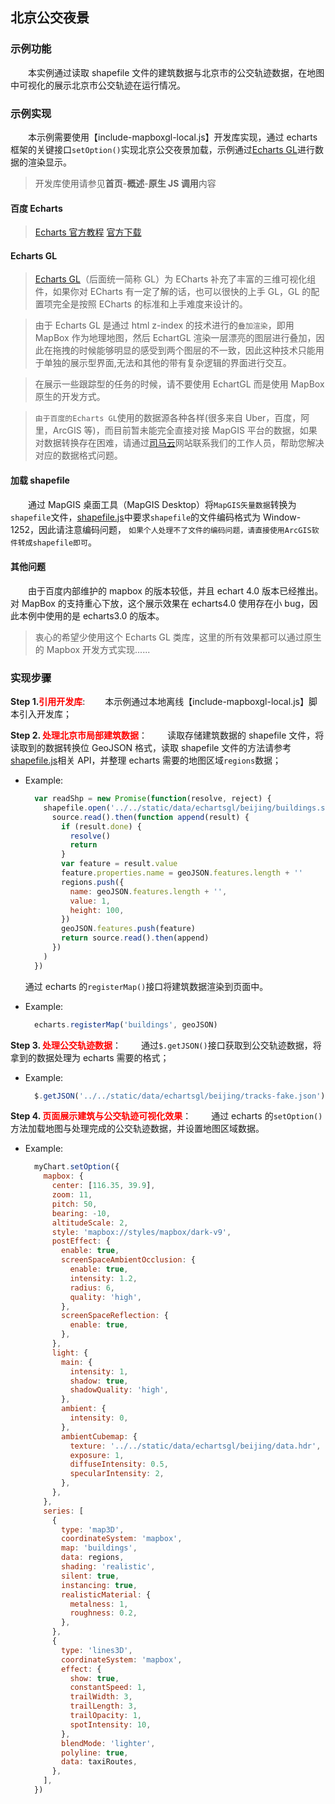 ## 北京公交夜景

### 示例功能

&ensp;&ensp;&ensp;&ensp;本实例通过读取 shapefile 文件的建筑数据与北京市的公交轨迹数据，在地图中可视化的展示北京市公交轨迹在运行情况。

### 示例实现

&ensp;&ensp;&ensp;&ensp;本示例需要使用【include-mapboxgl-local.js】开发库实现，通过 echarts 框架的关键接口`setOption()`实现北京公交夜景加载，示例通过<a target="_blank" href="https://echarts.apache.org/zh/tutorial.html#%E4%BD%BF%E7%94%A8%20ECharts%20GL%20%E5%AE%9E%E7%8E%B0%E5%9F%BA%E7%A1%80%E7%9A%84%E4%B8%89%E7%BB%B4%E5%8F%AF%E8%A7%86%E5%8C%96">Echarts GL</a>进行数据的渲染显示。

> 开发库使用请参见**首页**-**概述**-**原生 JS 调用**内容

#### 百度 Echarts

> <a target="_blank" href="http://echarts.baidu.com/api.html#echarts">Echarts 官方教程</a> <a href="http://echarts.baidu.com/download.html" target="_blank">官方下载</a>

#### Echarts GL

> <a target="_blank" href="https://echarts.apache.org/zh/tutorial.html#%E4%BD%BF%E7%94%A8%20ECharts%20GL%20%E5%AE%9E%E7%8E%B0%E5%9F%BA%E7%A1%80%E7%9A%84%E4%B8%89%E7%BB%B4%E5%8F%AF%E8%A7%86%E5%8C%96">Echarts GL</a>（后面统一简称 GL）为 ECharts 补充了丰富的三维可视化组件，如果你对 ECharts 有一定了解的话，也可以很快的上手 GL，GL 的配置项完全是按照 ECharts 的标准和上手难度来设计的。

> 由于 Echarts GL 是通过 html z-index 的技术进行的`叠加渲染`，即用 MapBox 作为地理地图，然后 EchartGL 渲染一层漂亮的图层进行叠加，因此在拖拽的时候能够明显的感受到两个图层的不一致，因此这种技术只能用于单独的展示型界面,无法和其他的带有复杂逻辑的界面进行交互。

> 在展示一些跟踪型的任务的时候，请不要使用 EchartGL 而是使用 MapBox 原生的开发方式。

> `由于百度的Echarts GL`使用的数据源各种各样(很多来自 Uber，百度，阿里，ArcGIS 等)，而目前暂未能完全直接对接 MapGIS 平台的数据，如果对数据转换存在困难，请通过<a target="_blank" href="http://smaryun.com/dev/">司马云</a>网站联系我们的工作人员，帮助您解决对应的数据格式问题。

#### 加载 shapefile

&ensp;&ensp;&ensp;&ensp;通过 MapGIS 桌面工具（MapGIS Desktop）将`MapGIS矢量数据`转换为`shapefile`文件，<a target="_blank" href="https://github.com/mbostock/shapefile">shapefile.js</a>中要求`shapefile`的文件编码格式为 Window-1252，因此请注意编码问题， `如果个人处理不了文件的编码问题，请直接使用ArcGIS软件转成shapefile即可`。

#### 其他问题

&ensp;&ensp;&ensp;&ensp;由于百度内部维护的 mapbox 的版本较低，并且 echart 4.0 版本已经推出。对 MapBox 的支持重心下放，这个展示效果在 echarts4.0 使用存在小 bug，因此本例中使用的是 echarts3.0 的版本。

> 衷心的希望少使用这个 Echarts GL 类库，这里的所有效果都可以通过原生的 Mapbox 开发方式实现......

### 实现步骤

**Step 1.<font color=red>引用开发库</font>**:
&ensp;&ensp;&ensp;&ensp;本示例通过本地离线【include-mapboxgl-local.js】脚本引入开发库；

**Step 2. <font color=red>处理北京市局部建筑数据</font>**：
&ensp;&ensp;&ensp;&ensp;读取存储建筑数据的 shapefile 文件，将读取到的数据转换位 GeoJSON 格式，读取 shapefile 文件的方法请参考<a target="_blank" href="https://github.com/mbostock/shapefile">shapefile.js</a>相关 API，并整理 echarts 需要的地图区域`regions`数据；

- Example:

  ```javascript
    var readShp = new Promise(function(resolve, reject) {
      shapefile.open('../../static/data/echartsgl/beijing/buildings.shp', '../../static/data/echartsgl/beijing/buildings.dbf').then(source =>
        source.read().then(function append(result) {
          if (result.done) {
            resolve()
            return
          }
          var feature = result.value
          feature.properties.name = geoJSON.features.length + ''
          regions.push({
            name: geoJSON.features.length + '',
            value: 1,
            height: 100,
          })
          geoJSON.features.push(feature)
          return source.read().then(append)
        })
      )
    })
  ```

  通过 echarts 的`registerMap()`接口将建筑数据渲染到页面中。

- Example:
  ```javascript
    echarts.registerMap('buildings', geoJSON)
  ```

**Step 3. <font color=red>处理公交轨迹数据</font>**：
&ensp;&ensp;&ensp;&ensp;通过`$.getJSON()`接口获取到公交轨迹数据，将拿到的数据处理为 echarts 需要的格式；

- Example:
  ```javascript
    $.getJSON('../../static/data/echartsgl/beijing/tracks-fake.json')
  ```

**Step 4. <font color=red>页面展示建筑与公交轨迹可视化效果</font>**：
&ensp;&ensp;&ensp;&ensp;通过 echarts 的`setOption()`方法加载地图与处理完成的公交轨迹数据，并设置地图区域数据。

- Example:
  ```javascript
    myChart.setOption({
      mapbox: {
        center: [116.35, 39.9],
        zoom: 11,
        pitch: 50,
        bearing: -10,
        altitudeScale: 2,
        style: 'mapbox://styles/mapbox/dark-v9',
        postEffect: {
          enable: true,
          screenSpaceAmbientOcclusion: {
            enable: true,
            intensity: 1.2,
            radius: 6,
            quality: 'high',
          },
          screenSpaceReflection: {
            enable: true,
          },
        },
        light: {
          main: {
            intensity: 1,
            shadow: true,
            shadowQuality: 'high',
          },
          ambient: {
            intensity: 0,
          },
          ambientCubemap: {
            texture: '../../static/data/echartsgl/beijing/data.hdr',
            exposure: 1,
            diffuseIntensity: 0.5,
            specularIntensity: 2,
          },
        },
      },
      series: [
        {
          type: 'map3D',
          coordinateSystem: 'mapbox',
          map: 'buildings',
          data: regions,
          shading: 'realistic',
          silent: true,
          instancing: true,
          realisticMaterial: {
            metalness: 1,
            roughness: 0.2,
          },
        },
        {
          type: 'lines3D',
          coordinateSystem: 'mapbox',
          effect: {
            show: true,
            constantSpeed: 1,
            trailWidth: 3,
            trailLength: 3,
            trailOpacity: 1,
            spotIntensity: 10,
          },
          blendMode: 'lighter',
          polyline: true,
          data: taxiRoutes,
        },
      ],
    })
  ```
